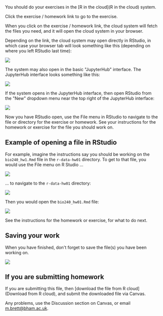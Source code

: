 You should do your exercises in the [R in the cloud](R in the cloud) system.

Click the exercise / homework link to go to the exercise.

When you click on the exercise / homework link, the cloud system will fetch
the files you need, and it will open the cloud system in your browser.

Depending on the link, the cloud system may open directly in RStudio, in which case your browser tab will look something like this (depending on where you left RStudio last time):

![](../file_contents/course%20files/images/rstudio_page.png)

The system may also open in the basic "JupyterHub" interface.  The JupyterHub
interface looks something like this:

![](../file_contents/course%20files/images/jh_initial_screen.png)

If the system opens in the JupyterHub interface, then open RStudio from the "New" dropdown menu near the top right of the JupyterHub interface:

![](../file_contents/course%20files/images/jh_new_menu.png)

Now you have RStudio open, use the File menu in RStudio to navigate to the file or directory for the exercise or homework.  See your instructions for the homework or exercise for the file you should work on.

## Example of opening a file in RStudio

For example, imagine the instructions say you should be working on the `bio240_hw1.Rmd` file in the `r-data-hw01` directory.  To get to that file, you would use the File menu on R Studio ...

![](../file_contents/course%20files/images/rstudio_file_open.png)

... to navigate to the `r-data-hw01` directory:

![](../file_contents/course%20files/images/rstudio_data_hw01.png)

Then you would open the `bio240_hw01.Rmd` file:

![](../file_contents/course%20files/images/rstudio_hw01_file.png)

See the instructions for the homework or exercise, for what to do next.

## Saving your work

When you have finished, don't forget to save the file(s) you have been working on.

![](../file_contents/course%20files/images/rstudio_save.png)

## If you are submitting homework

If you are submitting this file, then [download the file from R cloud](Download from R cloud), and submit the downloaded file via Canvas.

Any problems, use the Discussion section on Canvas, or email
<m.brett@bham.ac.uk>.
